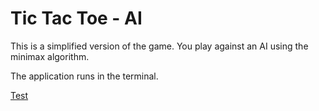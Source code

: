# Tic Tac Toe - AI

This is a simplified version of the game. You play against an AI using the minimax algorithm.

The application runs in the terminal.

<a href="https://istvan_g.pyscriptapps.com/tic-tac-toe/latest/" target="_blank">Test</a>
